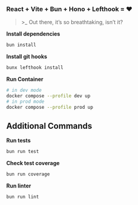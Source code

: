 ### React + Vite + Bun + Hono + Lefthook = ❤️

> \>_ Out there, it’s so breathtaking, isn’t it?

**Install dependencies**  
```bash
bun install
```

**Install git hooks**
```bash
bunx lefthook install
```

**Run Container**
```bash
# in dev mode
docker compose --profile dev up 
# in prod mode
docker compose --profile prod up
```

## Additional Commands

**Run tests**
```bash
bun run test
```

**Check test coverage**
```bash
bun run coverage
```

**Run linter**
```bash
bun run lint
```

